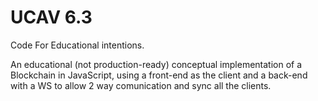 # UCAV 6.3
Code For Educational intentions.    

An educational (not production-ready) conceptual implementation of a Blockchain in JavaScript,
using a front-end as the client and a back-end with a WS to allow 2 way comunication and sync all the clients.
